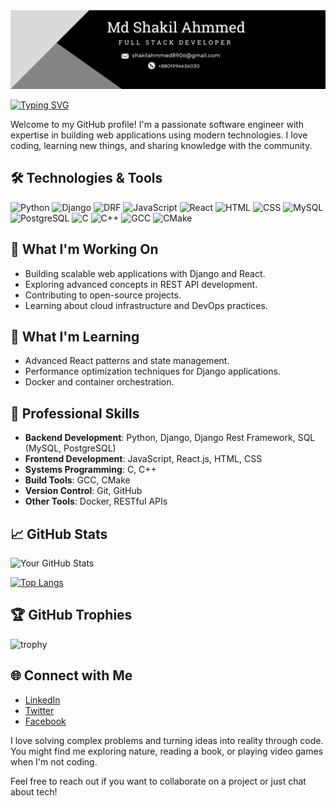 <div>
  <img src="https://github.com/Shakilahmmedms/Shakilahmmedms/blob/main/forgit.png" />
</div>


  [![Typing SVG](https://readme-typing-svg.demolab.com?font=Fira+Code&pause=1000&color=F7BF6E&random=false&width=435&lines=Full+Stack+developer;Web+Application+Developer;Dreamer)](https://git.io/typing-svg)


Welcome to my GitHub profile! 
I'm a passionate software engineer with expertise in building web applications using modern technologies. I love coding, learning new things, and sharing knowledge with the community.

## 🛠️ Technologies & Tools

![Python](https://img.shields.io/badge/-Python-333333?style=flat&logo=python)
![Django](https://img.shields.io/badge/-Django-092E20?style=flat&logo=django)
![DRF](https://img.shields.io/badge/-Django%20Rest%20Framework-ff1709?style=flat&logo=django&logoColor=white)
![JavaScript](https://img.shields.io/badge/-JavaScript-333333?style=flat&logo=javascript)
![React](https://img.shields.io/badge/-React-333333?style=flat&logo=react)
![HTML](https://img.shields.io/badge/-HTML-333333?style=flat&logo=html5)
![CSS](https://img.shields.io/badge/-CSS-333333?style=flat&logo=css3)
![MySQL](https://img.shields.io/badge/-MySQL-333333?style=flat&logo=mysql)
![PostgreSQL](https://img.shields.io/badge/-PostgreSQL-333333?style=flat&logo=postgresql)
![C](https://img.shields.io/badge/-C-333333?style=flat&logo=c)
![C++](https://img.shields.io/badge/-C++-00599C?style=flat&logo=cplusplus&logoColor=white)
![GCC](https://img.shields.io/badge/-GCC-333333?style=flat&logo=gnu&logoColor=white)
![CMake](https://img.shields.io/badge/-CMake-064F8C?style=flat&logo=cmake)

## 🔭 What I'm Working On

- Building scalable web applications with Django and React.
- Exploring advanced concepts in REST API development.
- Contributing to open-source projects.
- Learning about cloud infrastructure and DevOps practices.

## 🌱 What I'm Learning

- Advanced React patterns and state management.
- Performance optimization techniques for Django applications.
- Docker and container orchestration.

## 💼 Professional Skills

- **Backend Development**: Python, Django, Django Rest Framework, SQL (MySQL, PostgreSQL)
- **Frontend Development**: JavaScript, React.js, HTML, CSS
- **Systems Programming**: C, C++
- **Build Tools**: GCC, CMake
- **Version Control**: Git, GitHub
- **Other Tools**: Docker, RESTful APIs



## 📈 GitHub Stats

![Your GitHub Stats](https://github-readme-stats.vercel.app/api?username=Shakilahmmedms&show_icons=true&hide_border=true&count_private=true&theme=radical)

[![Top Langs](https://github-readme-stats.vercel.app/api/top-langs/?username=Shakilahmmedms&layout=compact&theme=radical)](https://github.com/Shakilahmmedms/github-readme-stats)

## 🏆 GitHub Trophies

![trophy](https://github-profile-trophy.vercel.app/?username=Shakilahmmedms&theme=onedark)


## 🌐 Connect with Me

- [LinkedIn](https://www.linkedin.com/in/shakildms/)
- [Twitter](https://x.com/ShakilA83852263)
- [Facebook](https://www.facebook.com/shakil.ahmmedbd.3)

I love solving complex problems and turning ideas into reality through code. You might find me exploring nature, reading a book, or playing video games when I'm not coding.

Feel free to reach out if you want to collaborate on a project or just chat about tech!
